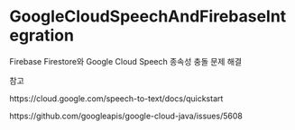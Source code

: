 # GoogleCloudSpeechAndFirebaseIntegration
Firebase Firestore와 Google Cloud Speech 종속성 충돌 문제 해결

<p>참고</p>
<p>https://cloud.google.com/speech-to-text/docs/quickstart</p>
<p>https://github.com/googleapis/google-cloud-java/issues/5608</p>
